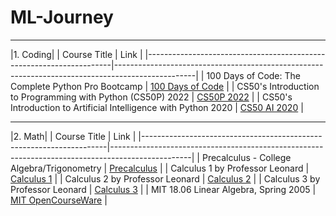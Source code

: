 # ML-Journey
---
|1. Coding|
| Course Title                                                       | Link                                                                                             |
|---------------------------------------------------------------------|--------------------------------------------------------------------------------------------------|
| 100 Days of Code: The Complete Python Pro Bootcamp                  | [100 Days of Code](https://www.udemy.com/course/100-days-of-code)                                 |
| CS50's Introduction to Programming with Python (CS50P) 2022          | [CS50P 2022](https://www.youtube.com/watch?v=OvKCESUCWII&list=PLhQjrBD2T3817j24-GogXmWqO5Q5vYy0V) |
| CS50's Introduction to Artificial Intelligence with Python 2020                  | [CS50 AI 2020](https://youtube.com/playlist?list=PLhQjrBD2T382Nz7z1AEXmioc27axa19Kv&si=ZF33n_A09LcG1_WB)                                 |

---

|2. Math|
| Course Title                                                       | Link                                                                                             |
|---------------------------------------------------------------------|--------------------------------------------------------------------------------------------------|
| Precalculus - College Algebra/Trigonometry                  | [Precalculus](https://youtube.com/playlist?list=PLDesaqWTN6ESsmwELdrzhcGiRhk5DjwLP&si=Baptx0vhu4T-xzu8)                                 |
| Calculus 1 by Professor Leonard         | [Calculus 1](https://youtube.com/playlist?list=PLF797E961509B4EB5&si=r6SAZD6MH_H3ZsYj) |
| Calculus 2 by Professor Leonard         | [Calculus 2](https://youtube.com/playlist?list=PLDesaqWTN6EQ2J4vgsN1HyBeRADEh4Cw-&si=KvccG0XBhhEkYcoN) |
| Calculus 3 by Professor Leonard         | [Calculus 3](https://youtube.com/playlist?list=PLDesaqWTN6ESk16YRmzuJ8f6-rnuy0Ry7&si=lOSI8VPSDZyJX2QL) |
| MIT 18.06 Linear Algebra, Spring 2005 | [MIT OpenCourseWare](https://youtube.com/playlist?list=PLE7DDD91010BC51F8&si=1oQtC_2xdQhrCufV)   |
